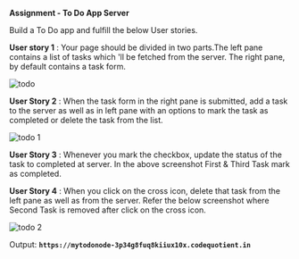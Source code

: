 **Assignment - To Do App Server**

Build a To Do app and fulfill the below User stories.

**User story 1** : Your page should be divided in two parts.The left pane contains a list of tasks which 'll be fetched from the server. The right pane, by default contains a task form.

![todo](https://user-images.githubusercontent.com/61765706/124054337-6f4c5380-da3f-11eb-9e80-895851662ba3.png)

**User Story 2** : When the task form in the right pane is submitted, add a task to the server as well as in left pane with an options to mark the task as completed or delete the task from the list.

![todo 1](https://user-images.githubusercontent.com/61765706/124054348-72dfda80-da3f-11eb-90db-d24c2a0571e3.png)

**User Story 3** : Whenever you mark the checkbox, update the status of the task to completed at server. In the above screenshot First & Third Task mark as completed.

**User Story 4** : When you click on the cross icon, delete that task from the left pane as well as from the server. Refer the below screenshot where Second Task is removed after click on the cross icon.

![todo 2](https://user-images.githubusercontent.com/61765706/124054354-75423480-da3f-11eb-821e-ed1460cafafc.png)


Output:
**```https://mytodonode-3p34g8fuq8kiiux10x.codequotient.in```**

